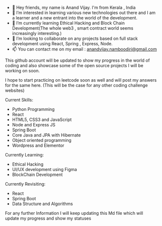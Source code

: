 - 👋 Hey friends, my name is Anand Vijay. I'm from Kerala , India
- 👀 I’m interested in learning various new technologies out there and I am a learner and a new entrant into the world of the development.
- 🌱 I’m currently learning Ethical Hacking and Block Chain Development(The whole web3 , smart contract world seems increasingly interesting.)
- 💞️ I’m looking to collaborate on any projects based on full stack development using React, Spring , Express, Node.
- 📫 You can contact me on my email : anandvijay.namboodiri@gmail.com

This github account will be updated to show my progress in the world of coding and also showcase some of the open source projects I will be working on soon.

I hope to start practicing on leetcode soon as well and will post my answers for the same here. (This will be the case for any other coding challenge websites)

Current Skills:

- Python Programming
- React
- HTML5, CSS3 and JavaScript
- Node and Express JS
- Spring Boot
- Core Java and JPA with Hibernate
- Object oriented programming
- Wordpress and Elementor

Currently Learning: 

- Ethical Hacking 
- UI/UX development using Figma
- BlockChain Development

Currently Revisiting:

- React
- Spring Boot
- Data Structure and Algorithms



For any further Information I will keep updating this Md file which will update my progress and show my statuses 

